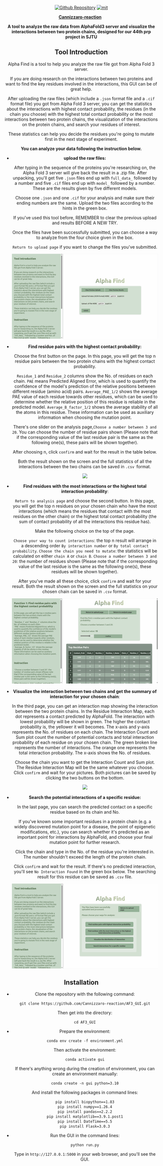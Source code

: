 <div align="center">
    <p>
    <a href="https://github.com/Cannizzaro-reaction/AF3_GUI"><img alt="Github Repository" src="https://img.shields.io/badge/Github-Repository-blue?logo=github&logoColor=blue"></a>
    <a href="https://github.com/Cannizzaro-reaction/AF3_GUI?tab=MIT-1-ov-file"><img alt="mit" src="https://img.shields.io/badge/License-MIT-red.svg"></a>
    </p>
    <p>
    <a href="https://github.com/Cannizzaro-reaction"><strong>Cannizzaro-reaction</strong></a>
    &nbsp;
    </p>
    <b>A tool to analyze the raw data from AlphaFold3 server and visualize the interactions between two protein chains, designed for our 44th prp project in SJTU</b>
    <p>



## Tool Introduction

Alpha Find is a tool to help you analyze the raw file got from Alpha Fold 3 server.

If you are doing research on the interactions between two proteins and want to find the key residues involved in the interactions, this GUI can be of great help.

After uploading the raw files (which include a `.json` format file and a `.cif` format file) you got from Alpha Fold 3 server, you can get the statistics about the interactions with highest contact probability, the residues (in the chain you choose) with the highest total contact probability or the most interactions between two protein chains, the visualization of the interactions on the protein chains, and search your residues of interest.

These statistics can help you decide the residues you're going to mutate first in the next stage of experiment.



**You can analyze your data following the instruction below.**

* **upload the raw files:**

  

  After typing in the sequence of the proteins you're researching on, the Alpha Fold 3 server will give back the result in a .zip file. After unpacking, you'll get five `.json` files end up with `full_data_` followed by a number and five `.cif` files end up with `model_` followed by a number. These are the results given by five different models.

  Choose one `.json` and one `.cif` for your analysis and make sure their ending numbers are the same. Upload the two files according to the hints in the green box.

  If you've used this tool before, REMEMBER to clear the previous upload and results BEFORE A NEW TRY.

  Once the files have been successfully submitted, you can choose a way to analyze from the four choice given in the box.

  `Return to upload page` if you want to change the files you've submitted.

  ![](README.assets/gif/upload.gif)



* **Find residue pairs with the highest contact probability:**

  

  Choose the first button on the page. In this page, you will get the top n residue pairs between the two protein chains with the highest contact probability.

  `Residue_1` and `Residue_2` columns show the No. of residues on each chain.
  `PAE` means Predicted Aligned Error, which is used to quantify the confidence of the model's prediction of the relative positions between different residue (amino acid) pairs.
  `Average_PAE_1/2` shows the average PAE value of each residue towards other residues, which can be used to determine whether the relative position of this residue is reliable in the predicted model.
  `Average_B_factor_1/2` shows the average stability of all the atoms in this residue.
  These information can be used as auxiliary information when choosing the mutation point.

  

  There's one slider on the analysis page,`Choose a number between 3 and 20`. You can choose the number of residue pairs shown (Please note that if the corresponding value of the last residue pair is the same as the following one(s), these pairs will be shown together).

  After choosing n, click `confirm` and wait for the result in the table below.

  Both the result shown on the screen and the full statistics of all the interactions between the two chains can be saved in `.csv `format.

  ![](README.assets/gif/function1.gif)



* **Find residues with the most interactions or the highest total interaction probability**:

  

  `Return to analysis page` and choose the second button. In this page, you will get the top n residues on your chosen chain who have the most interactions (which means the residues that contact with the most residues on the other chain) or the highest total contact probability (the sum of contact probability of all the interactions this residue has).

  

  Make the following choice on the top of the page.

  `Choose your way to count interactions`: the top n result will arrange in a descending order `By interaction number` or `By total contact probability`.
  `Choose the chain you need to mutate`: the statistics will be calculated on either `chain A` or `chain B`.
  `Choose a number between 3 and 20`: the number of residues shown (Please note that if the corresponding value of the last residue is the same as the following one(s), these residues will be shown together).

  After you've made all these choice, click `confirm` and wait for your result. Both the result shown on the screen and the full statistics on your chosen chain can be saved in `.csv` format.

  ![](README.assets/gif/function2.gif)



* **Visualize the interaction between two chains and get the summary of interaction for your chosen chain**:

  

  In the third page, you can get an interaction map showing the interaction between the two protein chains.
  In the Residue Interaction Map, each dot represents a contact predicted by AlphaFold. The interaction with lowest probability will be shown in green. The higher the contact probability is, the yellower it will becomes. The x-axis and y-axis represents the No. of residues on each chain.
  The Interaction Count and Sum plot count the number of potential contacts and total interaction probability of each residue on your chosen chain. The green broken line represents the number of interactions. The orange one represents the total interaction probability. The x-axis shows the No. of residues.

  

  Choose the chain you want to get the Interaction Count and Sum plot. The Residue Interaction Map will be the same whatever you choose.
  Click `confirm` and wait for your pictures.
  Both pictures can be saved by clicking the two buttons on the bottom.

  ![](README.assets/gif/function3.gif)



* **Search the potential interactions of a specific residue:**

  

  In the last page, you can search the predicted contact on a specific residue based on its chain and No.

  If you've known some important residues in a protein chain (e.g. a widely discovered mutation point for a disease, the point of epigenetic modifications, etc.), you can search whether it's predicted as an important point for interactions by AlphaFold, and choose your final mutation point for further research.

  

  Click the chain and type in the No. of the residue you're interested in. The number shouldn't exceed the length of the protein chain.

  Click `confirm` and wait for the result.
  If there's no predicted interaction, you'll see `No Interaction Found` in the green box below.
  The searching result for this residue can be saved as `.csv` file.

  ![](README.assets/gif/function4.gif)



## Installation

* Clone the repository with the following command:

  ```shell
  git clone https://github.com/Cannizzaro-reaction/AF3_GUI.git
  ```

  Then get into the directory:

  ```shell
  cd AF3_GUI
  ```



* Prepare the environment:

  ```shell
  conda env create -f environment.yml
  ```

  Then activate the environment:

  ```shell
  conda activate gui
  ```

  If there's anything wrong during the creation of environment, you can create an environment manually:

  ```shell
  conda create -n gui python=3.10
  ```

  And install the following packages in command lines:

  ```shell
  pip install biopython==1.83
  pip install numpy==1.26.4
  pip install pandas==2.2.2
  pip install matplotlib==3.9.1.post1
  pip install DateTime==5.5
  pip install Flask=3.0.3
  ```



* Run the GUI in the command lines:

  ```shell
  python run.py
  ```

  Type in `http://127.0.0.1:5000` in your web browser, and you'll see the GUI.

